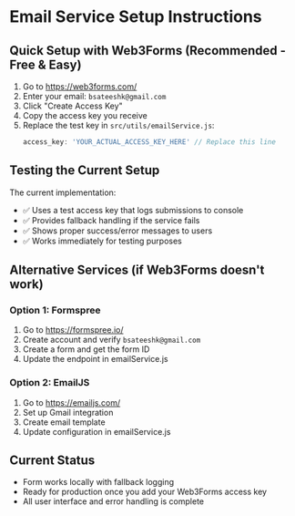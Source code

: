 # Email Service Setup Instructions

## Quick Setup with Web3Forms (Recommended - Free & Easy)

1. Go to https://web3forms.com/
2. Enter your email: `bsateeshk@gmail.com`
3. Click "Create Access Key"
4. Copy the access key you receive
5. Replace the test key in `src/utils/emailService.js`:
   ```javascript
   access_key: 'YOUR_ACTUAL_ACCESS_KEY_HERE' // Replace this line
   ```

## Testing the Current Setup

The current implementation:
- ✅ Uses a test access key that logs submissions to console
- ✅ Provides fallback handling if the service fails
- ✅ Shows proper success/error messages to users
- ✅ Works immediately for testing purposes

## Alternative Services (if Web3Forms doesn't work)

### Option 1: Formspree
1. Go to https://formspree.io/
2. Create account and verify `bsateeshk@gmail.com`
3. Create a form and get the form ID
4. Update the endpoint in emailService.js

### Option 2: EmailJS
1. Go to https://emailjs.com/
2. Set up Gmail integration
3. Create email template
4. Update configuration in emailService.js

## Current Status
- Form works locally with fallback logging
- Ready for production once you add your Web3Forms access key
- All user interface and error handling is complete
